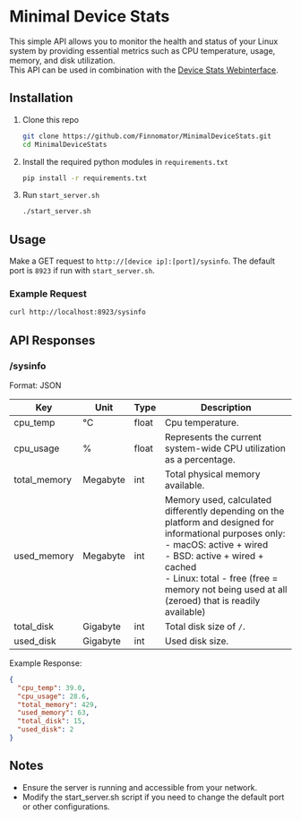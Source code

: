 # Minimal Device Stats

This simple API allows you to monitor the health and status of your Linux system by providing essential metrics such as CPU temperature, usage, memory, and disk utilization.  
This API can be used in combination with the [Device Stats Webinterface](https://github.com/Finnomator/DeviceStats).

## Installation

1. Clone this repo
    ```sh
    git clone https://github.com/Finnomator/MinimalDeviceStats.git
    cd MinimalDeviceStats
    ```
2. Install the required python modules in `requirements.txt`
   ```sh
   pip install -r requirements.txt
   ```
3. Run `start_server.sh`
   ```sh
   ./start_server.sh
   ```

## Usage

Make a GET request to `http://[device ip]:[port]/sysinfo`.
The default port is `8923` if run with `start_server.sh`.

### Example Request

```sh
curl http://localhost:8923/sysinfo
```

## API Responses

### /sysinfo

Format: JSON

| Key          | Unit     | Type  | Description                                                                                                                                                                                                                                                                      |
|--------------|----------|-------|----------------------------------------------------------------------------------------------------------------------------------------------------------------------------------------------------------------------------------------------------------------------------------|
| cpu_temp     | °C       | float | Cpu temperature.                                                                                                                                                                                                                                                                 |
| cpu_usage    | %        | float | Represents the current system-wide CPU utilization as a percentage.                                                                                                                                                                                                              |
| total_memory | Megabyte | int   | Total physical memory available.                                                                                                                                                                                                                                                 |
| used_memory  | Megabyte | int   | Memory used, calculated differently depending on the platform and designed for informational purposes only: <br/>- macOS: active + wired <br/>- BSD: active + wired + cached <br/>- Linux: total - free (free = memory not being used at all (zeroed) that is readily available) |
| total_disk   | Gigabyte | int   | Total disk size of `/`.                                                                                                                                                                                                                                                          |
| used_disk    | Gigabyte | int   | Used disk size.                                                                                                                                                                                                                                                                  |

Example Response:

```json
{
  "cpu_temp": 39.0,
  "cpu_usage": 28.6,
  "total_memory": 429,
  "used_memory": 63,
  "total_disk": 15,
  "used_disk": 2
}
```

## Notes

- Ensure the server is running and accessible from your network.
- Modify the start_server.sh script if you need to change the default port or other configurations.
